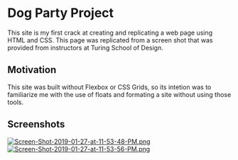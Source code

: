 # Dog Party Project
This site is my first crack at creating and replicating a web page using HTML and CSS. This page was replicated from a screen shot that was provided from instructors at Turing School of Design. 

## Motivation
This site was built without Flexbox or CSS Grids, so its intetion was to familiarize me with the use of floats and formating a site without using those tools.

## Screenshots
[![Screen-Shot-2019-01-27-at-11-53-48-PM.png](https://i.postimg.cc/rFTQk87h/Screen-Shot-2019-01-27-at-11-53-48-PM.png)](https://postimg.cc/3WLgjH8p)
[![Screen-Shot-2019-01-27-at-11-53-56-PM.png](https://i.postimg.cc/FF3D8fCd/Screen-Shot-2019-01-27-at-11-53-56-PM.png)](https://postimg.cc/K4cPgY2x)

